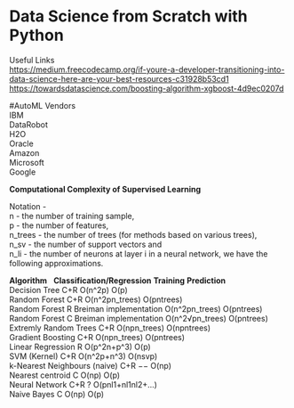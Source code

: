 # Data Science from Scratch with Python

Useful Links  
https://medium.freecodecamp.org/if-youre-a-developer-transitioning-into-data-science-here-are-your-best-resources-c31928b53cd1  
https://towardsdatascience.com/boosting-algorithm-xgboost-4d9ec0207d  


#AutoML Vendors  
IBM  
DataRobot  
H2O  
Oracle  
Amazon  
Microsoft  
Google  


**Computational Complexity of Supervised Learning**

Notation -  
n       - the number of training sample,   
p       - the number of features,   
n_trees - the number of trees (for methods based on various trees),   
n_sv    - the number of support vectors and   
n_li    - the number of neurons at layer  i in a neural network, we have the following approximations.  


**Algorithm**  &nbsp;         **Classification/Regression**                 **Training**   **Prediction**  
Decision Tree                  C+R                                      O(n^2p)           O(p)  
Random Forest                  C+R                                      O(n^2pn_trees)    O(pntrees)  
Random Forest                  R Breiman implementation                 O(n^2pn_trees)    O(pntrees)  
Random Forest                  C Breiman implementation                 O(n^2√pn_trees)   O(pntrees)  
Extremly Random Trees          C+R                                      O(npn_trees)      O(npntrees)    
Gradient Boosting              C+R                                      O(npn_trees)      O(pntrees)  
Linear Regression              R                                        O(p^2n+p^3)       O(p)    
SVM (Kernel)                   C+R                                      O(n^2p+n^3)       O(nsvp)  
k-Nearest Neighbours (naive)   C+R                                        −−              O(np)   
Nearest centroid               C                                        O(np)             O(p)  
Neural Network                 C+R                                        ?               O(pnl1+nl1nl2+...)  
Naive Bayes                    C                                        O(np)             O(p)  

 















